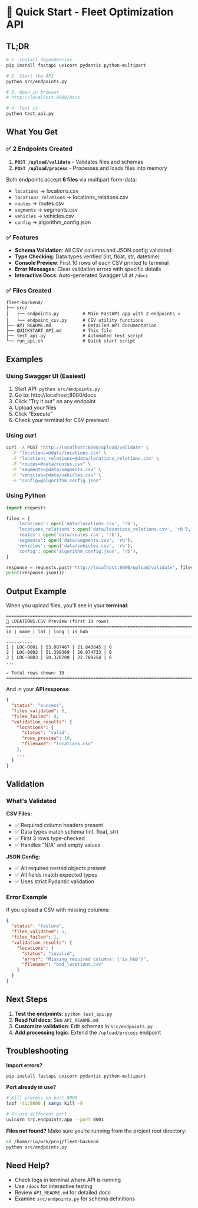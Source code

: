 # 🚀 Quick Start - Fleet Optimization API

## TL;DR

```bash
# 1. Install dependencies
pip install fastapi uvicorn pydantic python-multipart

# 2. Start the API
python src/endpoints.py

# 3. Open in browser
# http://localhost:8000/docs

# 4. Test it
python test_api.py
```

## What You Get

### ✅ 2 Endpoints Created

1. **`POST /upload/validate`** - Validates files and schemas
2. **`POST /upload/process`** - Processes and loads files into memory

Both endpoints accept **6 files** via multipart form-data:
- `locations` → locations.csv
- `locations_relations` → locations_relations.csv  
- `routes` → routes.csv
- `segments` → segments.csv
- `vehicles` → vehicles.csv
- `config` → algorithm_config.json

### ✅ Features

- **Schema Validation**: All CSV columns and JSON config validated
- **Type Checking**: Data types verified (int, float, str, datetime)
- **Console Preview**: First 10 rows of each CSV printed to terminal
- **Error Messages**: Clear validation errors with specific details
- **Interactive Docs**: Auto-generated Swagger UI at `/docs`

### ✅ Files Created

```
fleet-backend/
├── src/
│   ├── endpoints.py         # Main FastAPI app with 2 endpoints ⭐
│   └── endpoint_csv.py      # CSV utility functions
├── API_README.md            # Detailed API documentation
├── QUICKSTART_API.md        # This file
├── test_api.py              # Automated test script
└── run_api.sh               # Quick start script
```

## Examples

### Using Swagger UI (Easiest)

1. Start API: `python src/endpoints.py`
2. Go to: http://localhost:8000/docs
3. Click "Try it out" on any endpoint
4. Upload your files
5. Click "Execute"
6. Check your terminal for CSV previews!

### Using curl

```bash
curl -X POST "http://localhost:8000/upload/validate" \
  -F "locations=@data/locations.csv" \
  -F "locations_relations=@data/locations_relations.csv" \
  -F "routes=@data/routes.csv" \
  -F "segments=@data/segments.csv" \
  -F "vehicles=@data/vehicles.csv" \
  -F "config=@algorithm_config.json"
```

### Using Python

```python
import requests

files = {
    'locations': open('data/locations.csv', 'rb'),
    'locations_relations': open('data/locations_relations.csv', 'rb'),
    'routes': open('data/routes.csv', 'rb'),
    'segments': open('data/segments.csv', 'rb'),
    'vehicles': open('data/vehicles.csv', 'rb'),
    'config': open('algorithm_config.json', 'rb'),
}

response = requests.post('http://localhost:8000/upload/validate', files=files)
print(response.json())
```

## Output Example

When you upload files, you'll see in your **terminal**:

```
================================================================================
📄 LOCATIONS.CSV Preview (first 10 rows)
================================================================================
id | name | lat | long | is_hub
--------------------------------------------------------------------------------
1 | LOC-0001 | 53.007467 | 21.843845 | 0
2 | LOC-0002 | 51.399369 | 20.874733 | 0
3 | LOC-0003 | 50.320700 | 22.789254 | 0
...

✓ Total rows shown: 10
================================================================================
```

And in your **API response**:

```json
{
  "status": "success",
  "files_validated": 6,
  "files_failed": 0,
  "validation_results": {
    "locations": {
      "status": "valid",
      "rows_preview": 10,
      "filename": "locations.csv"
    },
    ...
  }
}
```

## Validation

### What's Validated

**CSV Files:**
- ✅ Required column headers present
- ✅ Data types match schema (int, float, str)
- ✅ First 3 rows type-checked
- ✅ Handles "N/A" and empty values

**JSON Config:**
- ✅ All required nested objects present
- ✅ All fields match expected types
- ✅ Uses strict Pydantic validation

### Error Example

If you upload a CSV with missing columns:

```json
{
  "status": "failure",
  "files_validated": 5,
  "files_failed": 1,
  "validation_results": {
    "locations": {
      "status": "invalid",
      "error": "Missing required columns: {'is_hub'}",
      "filename": "bad_locations.csv"
    }
  }
}
```

## Next Steps

1. **Test the endpoints**: `python test_api.py`
2. **Read full docs**: See `API_README.md`
3. **Customize validation**: Edit schemas in `src/endpoints.py`
4. **Add processing logic**: Extend the `/upload/process` endpoint

## Troubleshooting

**Import errors?**
```bash
pip install fastapi uvicorn pydantic python-multipart
```

**Port already in use?**
```bash
# Kill process on port 8000
lsof -ti:8000 | xargs kill -9

# Or use different port
uvicorn src.endpoints:app --port 8001
```

**Files not found?**
Make sure you're running from the project root directory:
```bash
cd /home/rio/wrk/proj/fleet-backend
python src/endpoints.py
```

## Need Help?

- Check logs in terminal where API is running
- Use `/docs` for interactive testing
- Review `API_README.md` for detailed docs
- Examine `src/endpoints.py` for schema definitions

